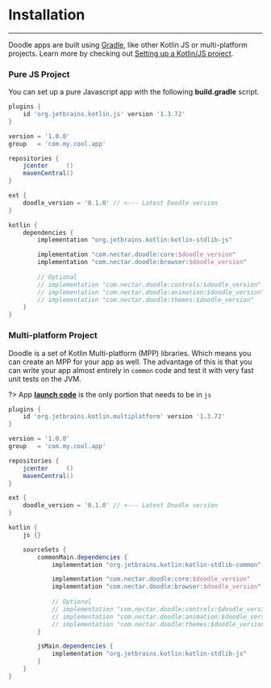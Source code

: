 # Installation
--------------

Doodle apps are built using [Gradle](http://www.gradle.org), like other Kotlin JS or multi-platform projects.
Learn more by checking out [Setting up a Kotlin/JS project](https://kotlinlang.org/docs/tutorials/javascript/setting-up.html).

### Pure JS Project

You can set up a pure Javascript app with the following **build.gradle** script.

```groovy
plugins {
    id 'org.jetbrains.kotlin.js' version '1.3.72'
}

version = '1.0.0'
group   = 'com.my.cool.app'

repositories {
    jcenter     ()
    mavenCentral()
}

ext {
    doodle_version = '0.1.0' // <--- Latest Doodle version
}

kotlin {
    dependencies {
        implementation "org.jetbrains.kotlin:kotlin-stdlib-js"

        implementation "com.nectar.doodle:core:$doodle_version"
        implementation "com.nectar.doodle:browser:$doodle_version"
        
        // Optional
        // implementation "com.nectar.doodle:controls:$doodle_version"
        // implementation "com.nectar.doodle:animation:$doodle_version"
        // implementation "com.nectar.doodle:themes:$doodle_version"
    }
}
```

### Multi-platform Project

Doodle is a set of Kotlin Multi-platform (MPP) libraries. Which means you can create an MPP for your app as well. The advantage of this
is that you can write your app almost entirely in `common` code and test it with very fast unit tests on the JVM.

?> App [**launch code**](applications.md?id=app-launch) is the only portion that needs to be in `js`

```groovy
plugins {
    id 'org.jetbrains.kotlin.multiplatform' version '1.3.72'
}

version = '1.0.0'
group   = 'com.my.cool.app'

repositories {
    jcenter     ()
    mavenCentral()
}

ext {
    doodle_version = '0.1.0' // <--- Latest Doodle version
}

kotlin {
    js {}

    sourceSets {
        commonMain.dependencies {
            implementation "org.jetbrains.kotlin:kotlin-stdlib-common"

            implementation "com.nectar.doodle:core:$doodle_version"
            implementation "com.nectar.doodle:browser:$doodle_version"
        
            // Optional
            // implementation "com.nectar.doodle:controls:$doodle_version"
            // implementation "com.nectar.doodle:animation:$doodle_version"
            // implementation "com.nectar.doodle:themes:$doodle_version"
        }

        jsMain.dependencies {
            implementation "org.jetbrains.kotlin:kotlin-stdlib-js"
        }
    }
}
```